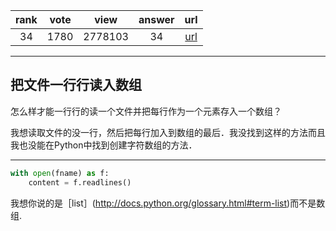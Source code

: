 
| rank | vote | view | answer | url |
|:-:|:-:|:-:|:-:|:-:|
|34|1780|2778103|34| [url](http://stackoverflow.com/questions/3277503/in-python-how-do-i-read-a-file-line-by-line-into-a-list) |
***

## 把文件一行行读入数组

怎么样才能一行行的读一个文件并把每行作为一个元素存入一个数组？

我想读取文件的没一行，然后把每行加入到数组的最后．我没找到这样的方法而且我也没能在Python中找到创建字符数组的方法．

***

```python
with open(fname) as f:
    content = f.readlines()
```

我想你说的是［list］(http://docs.python.org/glossary.html#term-list)而不是数组.